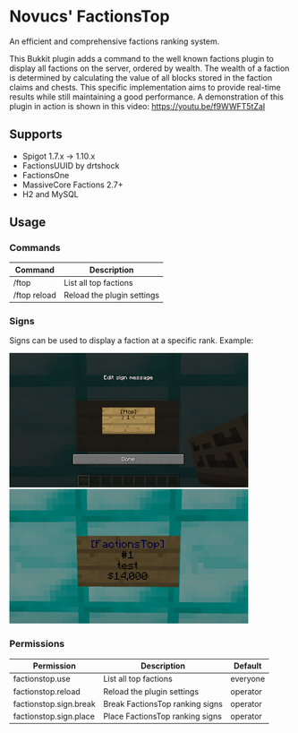 # Novucs' FactionsTop
An efficient and comprehensive factions ranking system.

This Bukkit plugin adds a command to the well known factions plugin to display all factions on the server, ordered by wealth. The wealth of a faction is determined by calculating the value of all blocks stored in the faction claims and chests. This specific implementation aims to provide real-time results while still maintaining a good performance. A demonstration of this plugin in action is shown in this video: https://youtu.be/f9WWFT5tZaI

## Supports
* Spigot 1.7.x -> 1.10.x
* FactionsUUID by drtshock
* FactionsOne
* MassiveCore Factions 2.7+
* H2 and MySQL

## Usage
### Commands
| **Command**  | **Description**            |
| -------------| ---------------------------|
| /ftop <page> | List all top factions      |
| /ftop reload | Reload the plugin settings |

### Signs
Signs can be used to display a faction at a specific rank. Example:

![](./img/sign-creation.png "Sign Creation")
![](./img/sign-complete.png "Sign Complete")

### Permissions
| **Permission**         | **Description**                 | **Default** |
| -----------------------| ------------------------------- | ----------- |
| factionstop.use        | List all top factions           | everyone    |
| factionstop.reload     | Reload the plugin settings      | operator    |
| factionstop.sign.break | Break FactionsTop ranking signs | operator    |
| factionstop.sign.place | Place FactionsTop ranking signs | operator    |